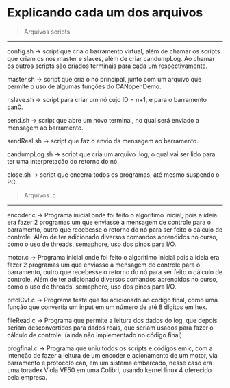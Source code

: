 # Explicando cada um dos arquivos

> Arquivos scripts

<hr>
config.sh -> script que cria o barramento virtual, além de chamar os scripts que criam os nós master e slaves, além de criar candumpLog. Ao chamar os outros scripts são criados terminais para cada um respectivamente.

master.sh -> script que cria o nó principal, junto com um arquivo que permite o uso de algumas funções do CANopenDemo.

nslave.sh -> script para criar um nó cujo ID = n+1, e para o barramento can0.

send.sh -> script que abre um novo terminal, no qual será enviado a mensagem ao barramento.

sendReal.sh -> script que faz o envio da mensagem ao barramento.

candumpLog.sh -> script que cria um arquivo .log, o qual vai ser lido para ter uma interpretação do retorno do nó.

close.sh -> script que encerra todos os programas, até mesmo suspendo o PC.

> Arquivos .c

<hr>
encoder.c -> Programa inicial onde foi feito o algoritimo inicial, pois a ideia era fazer 2 programas um que enviasse a mensagem de controle para o barramento, outro que recebesse o retorno do nó para ser feito o cálculo de controle. Além de ter adicionado diversos comandos aprendidos no curso, como o uso de threads, semaphore, uso dos pinos para I/O.

motor.c -> Programa inicial onde foi feito o algoritimo inicial pois a ideia era fazer 2 programas um que enviasse a mensagem de controle para o barramento, outro que recebesse o retorno do nó para ser feito o cálculo de controle. Além de ter adicionado diversos comandos aprendidos no curso, como o uso de threads, semaphore, uso dos pinos para I/O.

prtclCvt.c -> Programa teste que foi adicionado ao código final, como uma função que convertia um input em um número de até 8 dígitos em hex.

fileRead.c -> Programa que permite a leitura dos dados do log, que depois seriam desconvertidos para dados reais, que seriam usados para fazer o cálculo de controle. (ainda não implementado no código final)

progfinal.c -> Programa que uniu todos os scripts e códigos em c, com a intenção de fazer a leitura de um encoder e acionamento de um motor, via barramento e protocolo can, em um sistema embarcado, nesse caso era uma toradex Viola VF50 em uma Colibri, usando kernel linux 4 oferecido pela empresa.
